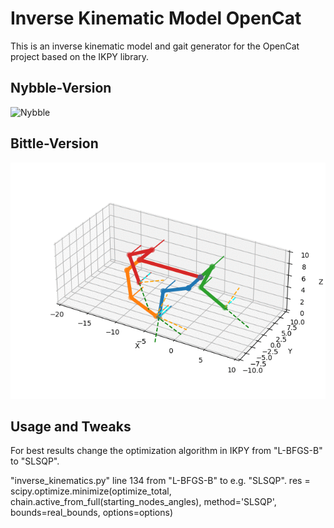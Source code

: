 # Inverse Kinematic Model OpenCat

This is an inverse kinematic model and gait generator for the OpenCat project based on the IKPY library.

## Nybble-Version
![Nybble](Nybble_moving.gif) 

## Bittle-Version
![Bittle](Bittle_moving.gif)

## Usage and Tweaks
For best results change the optimization algorithm in IKPY from "L-BFGS-B" to "SLSQP". 

"inverse_kinematics.py" line 134 from "L-BFGS-B" to e.g. "SLSQP".
res = scipy.optimize.minimize(optimize_total, chain.active_from_full(starting_nodes_angles), method='SLSQP', bounds=real_bounds, options=options)



